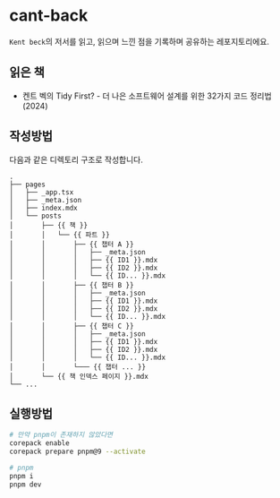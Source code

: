 # cant-back

`Kent beck`의 저서를 읽고, 읽으며 느낀 점을 기록하며 공유하는 레포지토리에요.

## 읽은 책

- 켄트 벡의 Tidy First? - 더 나은 소프트웨어 설계를 위한 32가지 코드 정리법 (2024)

## 작성방법

다음과 같은 디렉토리 구조로 작성합니다.

```
.
├── pages
│   ├── _app.tsx
│   ├── _meta.json
│   ├── index.mdx
│   └── posts
│       ├── {{ 책 }}
│       │   └── {{ 파트 }}
│       │       ├── {{ 챕터 A }}
│       │       │   ├── _meta.json
│       │       │   ├── {{ ID1 }}.mdx
│       │       │   ├── {{ ID2 }}.mdx
│       │       │   └── {{ ID... }}.mdx
│       │       ├── {{ 챕터 B }}
│       │       │   ├── _meta.json
│       │       │   ├── {{ ID1 }}.mdx
│       │       │   ├── {{ ID2 }}.mdx
│       │       │   └── {{ ID... }}.mdx
│       │       ├── {{ 챕터 C }}
│       │       │   ├── _meta.json
│       │       │   ├── {{ ID1 }}.mdx
│       │       │   ├── {{ ID2 }}.mdx
│       │       │   └── {{ ID... }}.mdx
│       │       └─── {{ 챕터 ... }}
│       └── {{ 책 인덱스 페이지 }}.mdx
└── ...
```

## 실행방법

```bash
# 만약 pnpm이 존재하지 않았다면
corepack enable
corepack prepare pnpm@9 --activate

# pnpm
pnpm i
pnpm dev
```
